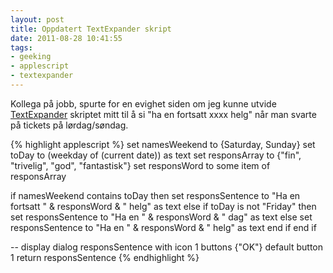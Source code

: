 ```yaml
---
layout: post
title: Oppdatert TextExpander skript
date: 2011-08-28 10:41:55
tags: 
- geeking
- applescript
- textexpander
---
```


Kollega på jobb, spurte for en evighet siden om jeg kunne utvide [TextExpander](http://pjatt.net/2011/02/22/applescript-i-textexpander/) skriptet mitt til å si "ha en fortsatt xxxx helg" når man svarte på tickets på lørdag/søndag.

{% highlight applescript %}
set namesWeekend to {Saturday, Sunday}
set toDay to (weekday of (current date)) as text
set responsArray to {"fin", "trivelig", "god", "fantastisk"}
set responsWord to some item of responsArray

if namesWeekend contains toDay then
	set responsSentence to "Ha en fortsatt " & responsWord & " helg" as text
else
	if toDay is not "Friday" then
		set responsSentence to "Ha en " & responsWord & " dag" as text
	else
		set responsSentence to "Ha en " & responsWord & " helg" as text
	end if
end if

-- display dialog responsSentence with icon 1 buttons {"OK"} default button 1
return responsSentence
{% endhighlight %}
